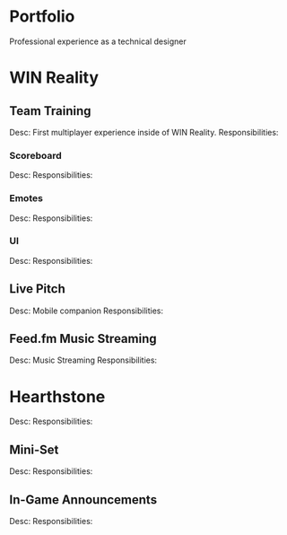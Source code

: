 # Portfolio
Professional experience as a technical designer

# WIN Reality
## Team Training
Desc: First multiplayer experience inside of WIN Reality.
Responsibilities:

### Scoreboard
Desc:
Responsibilities:

### Emotes
Desc:
Responsibilities:

### UI
Desc:
Responsibilities:

## Live Pitch
Desc: Mobile companion
Responsibilities:

## Feed.fm Music Streaming
Desc: Music Streaming
Responsibilities:

# Hearthstone
Desc:
Responsibilities:

## Mini-Set
Desc:
Responsibilities:

## In-Game Announcements
Desc:
Responsibilities:
